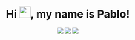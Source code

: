 

<h1 align="center">Hi <img src="https://raw.githubusercontent.com/MartinHeinz/MartinHeinz/master/wave.gif" width="30px" height="30px" />, my name is Pablo!</h1>

<p align="center">
  <img src = "https://github-readme-stats.vercel.app/api?username=abgxhoben&show_icons=true&count_private=true&theme=algolia&hide_border=true&hide=issues&bg_color=00000000">
  <img src = "https://github-readme-stats.vercel.app/api/top-langs/?username=abgxhoben&layout=compact&hide_border=true&theme=algolia&bg_color=00000000&langs_count=6&count_private=true">

  <img src = "https://github-readme-streak-stats.herokuapp.com?user=abgxhoben&theme=algolia&hide_border=true&background=FFFFFF00&count_private=true">
  <br>
  <br>
</p>


